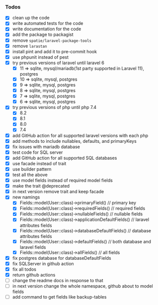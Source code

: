 ### Todos

- [x] clean up the code
- [x] write automated tests for the code
- [x] write documentation for the code
- [x] add the package to packagist
- [x] remove `spatie/laravel-package-tools`
- [x] remove `larastan`
- [x] install pint and add it to pre-commit hook
- [x] use phpunit instead of pest
- [x] try previous versions of laravel until laravel 6
    - [x] 11 => sqlite, mysql/mariadb(1st party supported in Laravel 11), postgres
    - [x] 10 => sqlite, mysql, postgres
    - [x] 9 => sqlite, mysql, postgres
    - [x] 8 => sqlite, mysql, postgres
    - [x] 7 => sqlite, mysql, postgres
    - [x] 6 => sqlite, mysql, postgres
- [x] try previous versions of php until php 7.4
    - [x] 8.2
    - [x] 8.1
    - [x] 8.0
    - [x] 7.4
- [x] add GitHub action for all supported laravel versions with each php
- [x] add methods to include nullables, defaults, and primaryKeys
- [x] fix issues with mariadb database
- [x] test code for SQL server
- [x] add GitHub action for all supported SQL databases
- [x] use facade instead of trait
- [x] use builder pattern
- [x] test all the above
- [x] use model fields instead of required model fields
- [x] make the trait @deprecated
- [x] in next version remove trait and keep facade
- [x] new namings
    - [x] Fields::model(User::class)->primaryField() // primary key
    - [x] Fields::model(User::class)->requiredFields() // required fields
    - [x] Fields::model(User::class)->nullableFields() // nullable fields
    - [x] Fields::model(User::class)->applicationDefaultFields() // laravel attributes fields
    - [x] Fields::model(User::class)->databaseDefaultFields()  // database attributes fields
    - [x] Fields::model(User::class)->defaultFields()  // both database and laravel fields
    - [x] Fields::model(User::class)->allFields()  // all fields
- [x] fix postgres database for databaseDefaultFields
- [x] fix SQLServer in github action 
- [x] fix all todos
- [x] return github actions
- [ ] change the readme docs in response to that
- [ ] in next version change the whole namespace, github about to model fields
- [ ] add command to get fields like backup-tables
